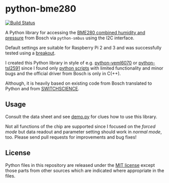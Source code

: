 # python-bme280

[![Build Status](https://travis-ci.org/cmur2/python-bme280.svg?branch=master)](https://travis-ci.org/cmur2/python-bme280)

A Python library for accessing the [BME280 combined humidity and pressure](https://ae-bst.resource.bosch.com/media/_tech/media/datasheets/BST-BME280_DS001-11.pdf) from Bosch via `python-smbus` using the I2C interface.

Default settings are suitable for Raspberry Pi 2 and 3 and was successfully tested using a [breakout](https://github.com/watterott/BME280-Breakout).

I created this Python library in style of e.g. [python-veml6070](https://github.com/cmur2/python-veml6070) or [python-tsl2591](https://github.com/maxlklaxl/python-tsl2591) since I found only [python scripts](https://github.com/SWITCHSCIENCE/BME280) with limited functionality and minor bugs and the official driver from Bosch is only in C(++).

Although, it is heavily based on existing code from Bosch translated to Python and from [SWITCHSCIENCE](https://github.com/SWITCHSCIENCE/BME280).

## Usage

Consult the data sheet and see [demo.py](demo.py) for clues how to use this library.

Not all functions of the chip are supported since I focused on the *forced mode* but data readout and parameter setting should work in *normal mode*, too. Please send pull requests for improvements and bug fixes!

## License

Python files in this repository are released under the [MIT license](LICENSE) except those parts from other sources which are indicated where appropriate in the files.
